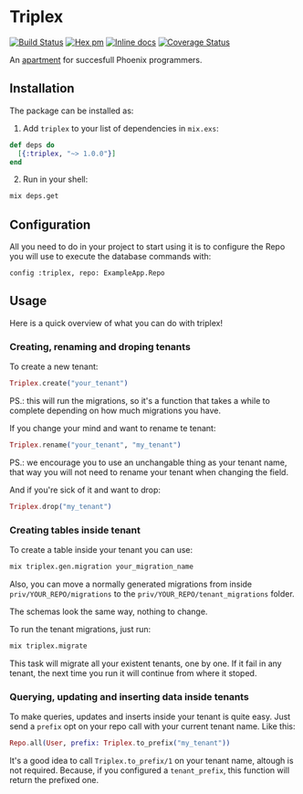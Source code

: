 # Triplex

[![Build Status](https://travis-ci.org/ateliware/triplex.svg?branch=master)](https://travis-ci.org/ateliware/triplex)
[![Hex pm](http://img.shields.io/hexpm/v/triplex.svg?style=flat)](https://hex.pm/packages/triplex)
[![Inline docs](http://inch-ci.org/github/ateliware/triplex.svg?branch=master&style=flat)](http://inch-ci.org/github/ateliware/triplex)
[![Coverage Status](https://coveralls.io/repos/github/ateliware/triplex/badge.svg)](https://coveralls.io/github/ateliware/triplex)

An [apartment](https://github.com/influitive/apartment) for succesfull Phoenix
programmers.

## Installation

The package can be installed as:

1. Add `triplex` to your list of dependencies in `mix.exs`:

```elixir
def deps do
  [{:triplex, "~> 1.0.0"}]
end
```

2. Run in your shell:

```bash
mix deps.get
```

## Configuration

All you need to do in your project to start using it is to configure the Repo
you will use to execute the database commands with:

    config :triplex, repo: ExampleApp.Repo

## Usage

Here is a quick overview of what you can do with triplex!

### Creating, renaming and droping tenants

To create a new tenant:

```elixir
Triplex.create("your_tenant")
```

PS.: this will run the migrations, so it's a function that takes a while to
complete depending on how much migrations you have.

If you change your mind and want to rename te tenant:

```elixir
Triplex.rename("your_tenant", "my_tenant")
```

PS.: we encourage you to use an unchangable thing as your tenant name, that
way you will not need to rename your tenant when changing the field.

And if you're sick of it and want to drop:

```elixir
Triplex.drop("my_tenant")
```

### Creating tables inside tenant

To create a table inside your tenant you can use:

```bash
mix triplex.gen.migration your_migration_name
```

Also, you can move a normally generated migrations from inside
`priv/YOUR_REPO/migrations` to the `priv/YOUR_REPO/tenant_migrations`
folder.

The schemas look the same way, nothing to change.

To run the tenant migrations, just run:

```bash
mix triplex.migrate
```

This task will migrate all your existent tenants, one by one. If it
fail in any tenant, the next time you run it will continue from where
it stoped.

### Querying, updating and inserting data inside tenants

To make queries, updates and inserts inside your tenant is quite easy.
Just send a `prefix` opt on your repo call with your current tenant name.
Like this:

```elixir
Repo.all(User, prefix: Triplex.to_prefix("my_tenant"))
```

It's a good idea to call `Triplex.to_prefix/1` on your tenant name, altough is
not required. Because, if you configured a `tenant_prefix`, this function will
return the prefixed one.
